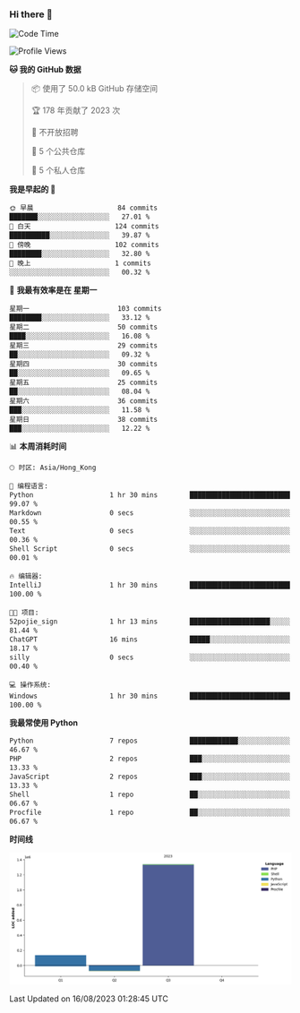 ### Hi there 👋

<!--
**Mrzqd/Mrzqd** is a ✨ _special_ ✨ repository because its `README.md` (this file) appears on your GitHub profile.

Here are some ideas to get you started:

- 🔭 I’m currently working on ...
- 🌱 I’m currently learning ...
- 👯 I’m looking to collaborate on ...
- 🤔 I’m looking for help with ...
- 💬 Ask me about ...
- 📫 How to reach me: ...
- 😄 Pronouns: ...
- ⚡ Fun fact: ...
-->
<!--START_SECTION:waka-->
![Code Time](http://img.shields.io/badge/Code%20Time-125%20hrs%2036%20mins-blue)

![Profile Views](http://img.shields.io/badge/%E4%B8%AA%E4%BA%BA%E8%B5%84%E6%96%99%E8%A7%82%E7%9C%8B%E6%AC%A1%E6%95%B0-77-blue)

**🐱 我的 GitHub 数据** 

> 📦  使用了 50.0 kB GitHub 存储空间 
 > 
> 🏆 178 年贡献了 2023 次
 > 
> 🚫 不开放招聘
 > 
> 📜 5 个公共仓库 
 > 
> 🔑 5 个私人仓库 
 > 
**我是早起的 🐤** 

```text
🌞 早晨                     84 commits          ███████░░░░░░░░░░░░░░░░░░   27.01 % 
🌆 白天                     124 commits         ██████████░░░░░░░░░░░░░░░   39.87 % 
🌃 傍晚                     102 commits         ████████░░░░░░░░░░░░░░░░░   32.80 % 
🌙 晚上                     1 commits           ░░░░░░░░░░░░░░░░░░░░░░░░░   00.32 % 
```
📅 **我最有效率是在 星期一** 

```text
星期一                      103 commits         ████████░░░░░░░░░░░░░░░░░   33.12 % 
星期二                      50 commits          ████░░░░░░░░░░░░░░░░░░░░░   16.08 % 
星期三                      29 commits          ██░░░░░░░░░░░░░░░░░░░░░░░   09.32 % 
星期四                      30 commits          ██░░░░░░░░░░░░░░░░░░░░░░░   09.65 % 
星期五                      25 commits          ██░░░░░░░░░░░░░░░░░░░░░░░   08.04 % 
星期六                      36 commits          ███░░░░░░░░░░░░░░░░░░░░░░   11.58 % 
星期日                      38 commits          ███░░░░░░░░░░░░░░░░░░░░░░   12.22 % 
```


📊 **本周消耗时间** 

```text
🕑︎ 时区: Asia/Hong_Kong

💬 编程语言: 
Python                   1 hr 30 mins        █████████████████████████   99.07 % 
Markdown                 0 secs              ░░░░░░░░░░░░░░░░░░░░░░░░░   00.55 % 
Text                     0 secs              ░░░░░░░░░░░░░░░░░░░░░░░░░   00.36 % 
Shell Script             0 secs              ░░░░░░░░░░░░░░░░░░░░░░░░░   00.01 % 

🔥 编辑器: 
IntelliJ                 1 hr 30 mins        █████████████████████████   100.00 % 

🐱‍💻 项目: 
52pojie_sign             1 hr 13 mins        ████████████████████░░░░░   81.44 % 
ChatGPT                  16 mins             █████░░░░░░░░░░░░░░░░░░░░   18.17 % 
silly                    0 secs              ░░░░░░░░░░░░░░░░░░░░░░░░░   00.40 % 

💻 操作系统: 
Windows                  1 hr 30 mins        █████████████████████████   100.00 % 
```

**我最常使用 Python** 

```text
Python                   7 repos             ████████████░░░░░░░░░░░░░   46.67 % 
PHP                      2 repos             ███░░░░░░░░░░░░░░░░░░░░░░   13.33 % 
JavaScript               2 repos             ███░░░░░░░░░░░░░░░░░░░░░░   13.33 % 
Shell                    1 repo              ██░░░░░░░░░░░░░░░░░░░░░░░   06.67 % 
Procfile                 1 repo              ██░░░░░░░░░░░░░░░░░░░░░░░   06.67 % 
```



**时间线**

![Lines of Code chart](https://raw.githubusercontent.com/Mrzqd/Mrzqd/main/assets/bar_graph.png)


 Last Updated on 16/08/2023 01:28:45 UTC
<!--END_SECTION:waka-->
